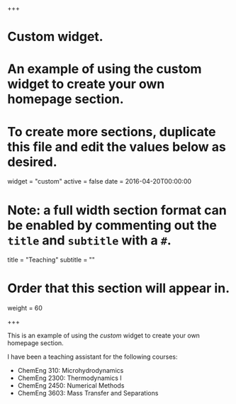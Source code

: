 +++
# Custom widget.
# An example of using the custom widget to create your own homepage section.
# To create more sections, duplicate this file and edit the values below as desired.
widget = "custom"
active = false
date = 2016-04-20T00:00:00

# Note: a full width section format can be enabled by commenting out the `title` and `subtitle` with a `#`.
title = "Teaching"
subtitle = ""

# Order that this section will appear in.
weight = 60

+++

This is an example of using the *custom* widget to create your own homepage section.

I have been a teaching assistant for the following courses:

- ChemEng 310: Microhydrodynamics
- ChemEng 2300: Thermodynamics I
- ChemEng 2450: Numerical Methods
- ChemEng 3603: Mass Transfer and Separations

